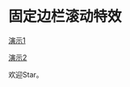 # 固定边栏滚动特效


[演示1](http://www.huanghanlian.com/taobao_scroll/demo-jq.htm)


[演示2](http://www.huanghanlian.com/taobao_scroll/demo-js.htm)

欢迎Star。
